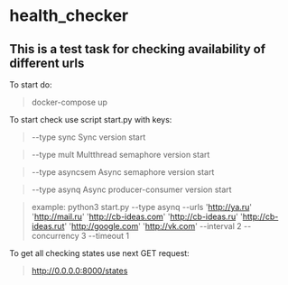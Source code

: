 # health_checker

## This is a test task for checking availability of different urls

To start do:

> docker-compose up


To start check use script start.py with keys:
>  --type sync Sync version start

>  --type mult Multthread semaphore version start

>  --type asyncsem Async semaphore version start

>  --type asynq Async producer-consumer version start

> example: python3 start.py --type asynq --urls 'http://ya.ru' 'http://mail.ru' 'http://cb-ideas.com' 'http://cb-ideas.ru' 'http://cb-ideas.rut' 'http://google.com' 'http://vk.com'  --interval 2 --concurrency 3 --timeout 1

To get all checking states use next GET request:
> http://0.0.0.0:8000/states  
